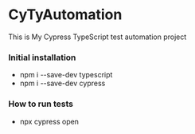 # CyTyAutomation

This is My Cypress TypeScript test automation project 

### Initial installation
- npm i --save-dev typescript
- npm i --save-dev cypress

### How to run tests
- npx cypress open 